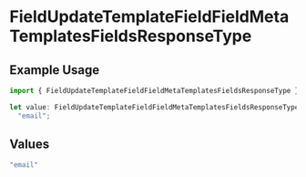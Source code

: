 # FieldUpdateTemplateFieldFieldMetaTemplatesFieldsResponseType

## Example Usage

```typescript
import { FieldUpdateTemplateFieldFieldMetaTemplatesFieldsResponseType } from "@documenso/sdk-typescript/models/operations";

let value: FieldUpdateTemplateFieldFieldMetaTemplatesFieldsResponseType =
  "email";
```

## Values

```typescript
"email"
```